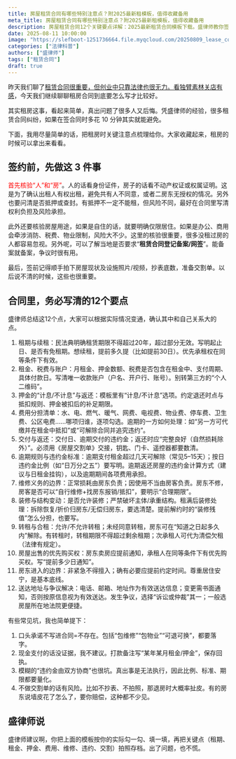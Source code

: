 ```yaml
---
title: 房屋租赁合同有哪些特别注意点？附2025最新租模板，值得收藏备用
meta_title: 房屋租赁合同有哪些特别注意点？附2025最新租模板，值得收藏备用
description: 房屋租赁合同12个关键要点详解：2025最新租赁合同模板下载。盛律师教你签约前必做的3件事，包括核验房东身份、房屋权属和用途限制。详细解析租期续租、租金押金、费用分担、维修义务、装修条款、转租规定等核心条款，避免口头承诺陷阱，提供完整房屋交割单模板。适合租房新手和创业者收藏备用的实用法律指南。
date: 2025-08-11 10:00:00
image: "https://slefboot-1251736664.file.myqcloud.com/20250809_lease_contract_key.webp"
categories: ["法律科普"]
authors: ["盛律师"]
tags: ["租赁合同"]
draft: true
---
```


昨天我们聊了[租赁合同很重要，但创业中只靠法律也很无力。看独臂素林关店有感](https://shenglvshi.cn/lease_contract)，今天我们继续聊聊租房合同到底要怎么写才比较好。

其实租房这事，看起来简单，真出问题了很多人又后悔。凭盛律师的经验，很多租赁合同纠纷，如果在签合同时多花 10 分钟其实就能避免。

下面，我用尽量简单的话，把租房时关键注意点梳理给你。大家收藏起来，租房的时候可以拿出来看看。

## 签约前，先做这 3 件事

<span style="color: red;">首先核验“人”和“房”</span>。人的话看身份证件，房子的话看不动产权证或权属证明。这是为了确认出租人有权出租，避免共有人不同意，或者二房东无授权的情况。另外也要问清是否抵押或查封。有抵押不一定不能租，但风险不同，最好在合同里写清权利负担及风险承担。

此外还要核验房屋用途，如果是自住的话，就要明确仅限居住。如果是办公、商用会牵涉消防、税费、物业限制，风险大不少。这里的核验很重要，很多没租过房的人都容易忽视。另外呢，可以了解当地是否要求“**租赁合同登记备案/网签**”。能备案就备案，争议时很有用。

最后，签前记得顺手拍下房屋现状及设施照片/视频，抄表底数，准备交割单。以后说不清的时候，这些也很重要。

## 合同里，务必写清的12个要点

盛律师总结这12个点，大家可以根据实际情况变通，确认其中和自己关系大的点。

1. 租期与续租：民法典明确租赁期限不得超过20年，超过部分无效。写明起止日、是否有免租期。想续租，提前多久提（比如提前30日）。优先承租权在同等条件下有效。
2. 租金、税费与账户：月租金、押金数额、税费是否包含在租金中、支付周期、具体付款日。写清唯一收款账户（户名、开户行、账号）。别转第三方的“个人二维码”。
3. 押金的“计息/不计息”与返还：模板里有“计息/不计息”选项。约定退还时点与抵扣规则、押金被扣后的补足期限。
4. 费用分担清单：水、电、燃气、暖气、网费、电视费、物业费、停车费、卫生费、公区电费……哪项归谁，逐项勾选。逾期的一方如何处理：如“另一方可代缴并在租金中抵扣”或“可解除合同并追究违约”。
5. 交付与返还：交付日、逾期交付的违约金；返还时应“完整良好（自然损耗除外）”。必须用《房屋交割单》交接，钥匙、门卡、遥控器都要数清。
6. 逾期规则与违约金标准：逾期支付租金超过几天可解除（常见5–15天）；按日违约金比例（如“日万分之五”）要写明。逾期返还房屋的违约金计算方式（建议与日租金挂钩），以及逾期期间各项费用承担。
7. 维修义务的边界：正常损耗由房东负责；因使用不当由房客负责。房东不修，房客是否可以“自行维修+找房东报销/抵扣”，要明示“合理期限”。
8. 装修与结构变动：是否允许装修；严禁破坏主体/承重结构。租满后装修处理：拆除恢复/折价归房东/无偿归房东，要选清楚。提前解约时的“装修残值”怎么分担，也要写。
9. 转租与合租：允许/不允许转租；未经同意转租，房东可在“知道之日起多久内”解除。有转租时，转租期限不得超过剩余租期；次承租人可代为清偿欠租（法律有规定）。
10. 房屋出售的优先购买权：房东卖房应提前通知，承租人在同等条件下有优先购买权。写“提前多少日通知”。
11. 房东进入的边界：非紧急不得擅入；确有必要应提前约定时间。尊重居住安宁，是基本底线。
12. 送达地址与争议解决：电话、邮箱、地址作为有效送达信息；变更需书面通知，否则按原信息视为有效送达。发生争议，选择“诉讼或仲裁”其一；一般选房屋所在地法院更便捷。

有些常见坑，我也简单提下：

1. 口头承诺不写进合同=不存在。包括“包维修”“包物业”“可退可换”，都要落字。
2. 现金支付的话没证据，我不建议。打款备注写“某年某月租金/押金”，保存回执。
3. 模糊的“违约金由双方协商”也很坑。真出事是无法执行，因此比例、标准、期限都要量化。
4. 不做交割单的话有风险。比如不抄表、不拍照，那退房时大概率扯皮。有的房东说墙皮花了怎么了，要你赔偿，这种都不少见。

## 盛律师说

盛律师建议啊，你把上面的模板按你的实际勾一勾、填一填，再把关键点（租期、租金、押金、费用、维修、违约、交割）拍照存档。出了问题，也不慌。